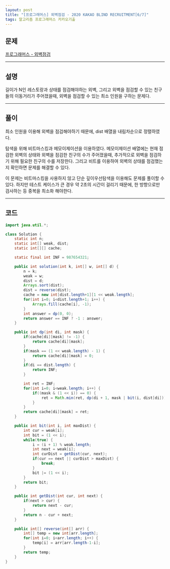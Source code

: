```yaml
---
layout: post
title: "[프로그래머스] 외벽점검 - 2020 KAKAO BLIND RECRUITMENT[6/7]"
tags: 알고리즘 프로그래머스 카카오기출
---
```


## 문제
[프로그래머스 - 외벽점검](https://programmers.co.kr/learn/courses/30/lessons/60062)

---
## 설명
길이가 N인 레스토랑과 상태를 점검해야하는 외벽, 그리고 외벽을 점검할 수 있는 친구들의 이동거리가 주어졌을때, 외벽을 점검할 수 있는 최소 인원을 구하는 문제다.

---
## 풀이
최소 인원을 이용해 외벽을 점검해야하기 때문에, dist 배열을 내림차순으로 정렬하였다.

탐색을 위해 비트마스킹과 메모이제이션을 이용하였다. 메모이제이션 배열에는 현재 점검한 외벽의 상태와 외벽을 점검한 친구의 수가 주어졌을때, 추가적으로 외벽을 점검하기 위해 필요한 친구의 수를 저장한다. 그리고 비트를 이용하여 외벽의 상태를 점검했는지 확인하면 문제를 해결할 수 있다.

이 문제는 비트마스킹을 사용하지 않고 단순 깊이우선탐색을 이용해도 문제를 풀이할 수 있다. 하지만 테스트 케이스가 큰 경우 약 2초의 시간이 걸리기 때문에, 한 방향으로만 검사하는 등 중복을 최소화 해야한다.

---
## 코드
```java
import java.util.*;

class Solution {
    static int n;
    static int[] weak, dist;
    static int[][] cache;

    static final int INF = 987654321;

    public int solution(int k, int[] w, int[] d) {
        n = k;
        weak = w;
        dist = d;
        Arrays.sort(dist);
        dist = reverse(dist);
        cache = new int[dist.length+1][1 << weak.length];
        for(int i=0; i<dist.length+1; i++) {
            Arrays.fill(cache[i], -1);
        }
        int answer = dp(0, 0);
        return answer == INF ? -1 : answer;
    }

    public int dp(int di, int mask) {
        if(cache[di][mask] != -1) {
            return cache[di][mask];
        }
        if(mask == (1 << weak.length) - 1) {
            return cache[di][mask] = 0;
        }
        if(di == dist.length) {
            return INF;
        }

        int ret = INF;
        for(int i=0; i<weak.length; i++) {
            if((mask & (1 << i)) == 0) {
                ret = Math.min(ret, dp(di + 1, mask | bit(i, dist[di])) + 1);
            }
        }
        return cache[di][mask] = ret;
    }

    public int bit(int i, int maxDist) {
        int cur = weak[i];
        int bit = (1 << i);
        while(true) {
            i = (i + 1) % weak.length;
            int next = weak[i];
            int curDist = getDist(cur, next);
            if(cur == next || curDist > maxDist) {
                break;
            }
            bit |= (1 << i);
        }
        return bit;
    }

    public int getDist(int cur, int next) {
        if(next > cur) {
            return next - cur;
        }
        return n - cur + next;
    }

    public int[] reverse(int[] arr) {
        int[] temp = new int[arr.length];
        for(int i=0; i<arr.length; i++) {
            temp[i] = arr[arr.length-1-i];
        }
        return temp;
    }
}
```